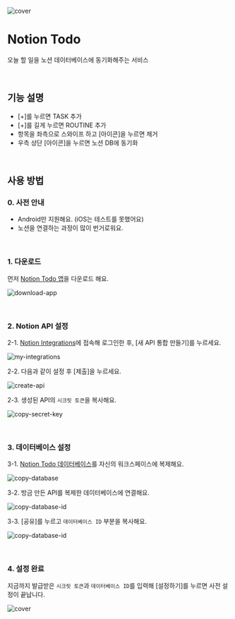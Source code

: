 ![cover](./assets/images/cover.png)

# Notion Todo

오늘 할 일을 노션 데이터베이스에 동기화해주는 서비스

<br/>

## 기능 설명

- [+]를 누르면 TASK 추가
- [+]를 길게 누르면 ROUTINE 추가
- 항목을 좌측으로 스와이프 하고 [아이콘]을 누르면 제거
- 우측 상단 [아이콘]을 누르면 노션 DB에 동기화

<br/>

## 사용 방법

### 0. 사전 안내

- Android만 지원해요. (iOS는 테스트를 못했어요)
- 노션을 연결하는 과정이 많이 번거로워요.

<br/>

### 1. 다운로드

먼저 [Notion Todo 앱](https://github.com/yeonvora/notion-todo/releases/tag/v1.0.0-beta)을 다운로드 해요.

![download-app](./assets/guide/a1-download-apk.png)

<br/>

### 2. Notion API 설정

2-1. [Notion Integrations](https://www.notion.so/my-integrations)에 접속해 로그인한 후, [새 API 통합 만들기]를 누르세요.

![my-integrations](./assets/guide/b1-my-integrations.png)

2-2. 다음과 같이 설정 후 [제출]을 누르세요.

![create-api](./assets/guide/b2-create-api.png)

2-3. 생성된 API의 `시크릿 토큰`을 복사해요.

![copy-secret-key](./assets/guide/b3-copy-secret-key.png)

<br/>

### 3. 데이터베이스 설정

3-1. [Notion Todo 데이터베이스](https://yeonvora.notion.site/fcb5a6d8c4b14367a53054c09628e9f1?v=8e1cc0ebd81140cf94735c6122d0bf5d)를 자신의 워크스페이스에 복제해요.

![copy-database](./assets/guide/c1-copy-database.png)

3-2. 방금 만든 API를 복제한 데이터베이스에 연결해요.

![copy-database-id](./assets/guide/c2-connect-my-api.png)

3-3. [공유]를 누르고 `데이터베이스 ID` 부분을 복사해요.

![copy-database-id](./assets/guide/c3-copy-database-id.png)

<br/>

### 4. 설정 완료

지금까지 발급받은 `시크릿 토큰`과 `데이터베이스 ID`를 입력해 [설정하기]를 누르면 사전 설정이 끝납니다.

![cover](./assets/guide/a2-setup.png)
